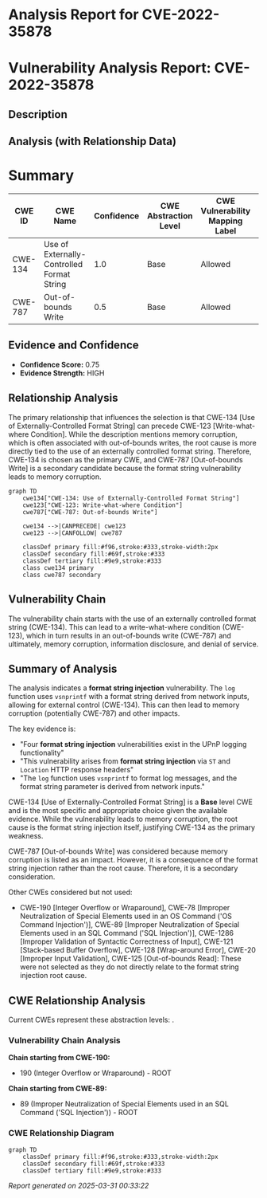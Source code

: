 # Analysis Report for CVE-2022-35878

# Vulnerability Analysis Report: CVE-2022-35878

## Description



## Analysis (with Relationship Data)

# Summary
| CWE ID | CWE Name | Confidence | CWE Abstraction Level | CWE Vulnerability Mapping Label | CWE-Vulnerability Mapping Notes |
|---|---|---|---|---|---|
| CWE-134 | Use of Externally-Controlled Format String | 1.0 | Base | Allowed | Primary CWE |
| CWE-787 | Out-of-bounds Write | 0.5 | Base | Allowed | Secondary Candidate |

## Evidence and Confidence

*   **Confidence Score:** 0.75
*   **Evidence Strength:** HIGH

## Relationship Analysis
The primary relationship that influences the selection is that CWE-134 [Use of Externally-Controlled Format String] can precede CWE-123 [Write-what-where Condition]. While the description mentions memory corruption, which is often associated with out-of-bounds writes, the root cause is more directly tied to the use of an externally controlled format string. Therefore, CWE-134 is chosen as the primary CWE, and CWE-787 [Out-of-bounds Write] is a secondary candidate because the format string vulnerability leads to memory corruption.

```mermaid
graph TD
    cwe134["CWE-134: Use of Externally-Controlled Format String"]
    cwe123["CWE-123: Write-what-where Condition"]
    cwe787["CWE-787: Out-of-bounds Write"]
    
    cwe134 -->|CANPRECEDE| cwe123
    cwe123 -->|CANFOLLOW| cwe787
    
    classDef primary fill:#f96,stroke:#333,stroke-width:2px
    classDef secondary fill:#69f,stroke:#333
    classDef tertiary fill:#9e9,stroke:#333
    class cwe134 primary
    class cwe787 secondary
```

## Vulnerability Chain
The vulnerability chain starts with the use of an externally controlled format string (CWE-134). This can lead to a write-what-where condition (CWE-123), which in turn results in an out-of-bounds write (CWE-787) and ultimately, memory corruption, information disclosure, and denial of service.

## Summary of Analysis
The analysis indicates a **format string injection** vulnerability. The `log` function uses `vsnprintf` with a format string derived from network inputs, allowing for external control (CWE-134). This can then lead to memory corruption (potentially CWE-787) and other impacts.

The key evidence is:
*   "Four **format string injection** vulnerabilities exist in the UPnP logging functionality"
*   "This vulnerability arises from **format string injection** via `ST` and `Location` HTTP response headers"
*   "The `log` function uses `vsnprintf` to format log messages, and the format string parameter is derived from network inputs."

CWE-134 [Use of Externally-Controlled Format String] is a **Base** level CWE and is the most specific and appropriate choice given the available evidence. While the vulnerability leads to memory corruption, the root cause is the format string injection itself, justifying CWE-134 as the primary weakness.

CWE-787 [Out-of-bounds Write] was considered because memory corruption is listed as an impact. However, it is a consequence of the format string injection rather than the root cause. Therefore, it is a secondary consideration.

Other CWEs considered but not used:

*   CWE-190 [Integer Overflow or Wraparound], CWE-78 [Improper Neutralization of Special Elements used in an OS Command ('OS Command Injection')], CWE-89 [Improper Neutralization of Special Elements used in an SQL Command ('SQL Injection')], CWE-1286 [Improper Validation of Syntactic Correctness of Input], CWE-121 [Stack-based Buffer Overflow], CWE-128 [Wrap-around Error], CWE-20 [Improper Input Validation], CWE-125 [Out-of-bounds Read]: These were not selected as they do not directly relate to the format string injection root cause.


## CWE Relationship Analysis

Current CWEs represent these abstraction levels: .


### Vulnerability Chain Analysis

**Chain starting from CWE-190:**
- 190 (Integer Overflow or Wraparound) - ROOT


**Chain starting from CWE-89:**
- 89 (Improper Neutralization of Special Elements used in an SQL Command ('SQL Injection')) - ROOT



### CWE Relationship Diagram

```mermaid
graph TD
    classDef primary fill:#f96,stroke:#333,stroke-width:2px
    classDef secondary fill:#69f,stroke:#333
    classDef tertiary fill:#9e9,stroke:#333
```



*Report generated on 2025-03-31 00:33:22*
